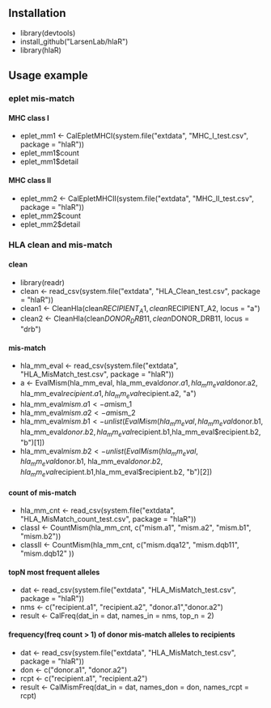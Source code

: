 ## Installation
* library(devtools)   
* install_github("LarsenLab/hlaR")
* library(hlaR) 

## Usage example
### eplet mis-match
#### MHC class I
* eplet_mm1 <- CalEpletMHCI(system.file("extdata", "MHC_I_test.csv", package = "hlaR"))
* eplet_mm1$count  
* eplet_mm1$detail
#### MHC class II
* eplet_mm2 <- CalEpletMHCII(system.file("extdata", "MHC_II_test.csv", package = "hlaR"))
* eplet_mm2$count  
* eplet_mm2$detail

### HLA clean and mis-match
#### clean
* library(readr)
* clean <- read_csv(system.file("extdata", "HLA_Clean_test.csv", package = "hlaR"))
* clean1 <- CleanHla(clean$RECIPIENT_A1, clean$RECIPIENT_A2, locus = "a")
* clean2 <- CleanHla(clean$DONOR_DRB11, clean$DONOR_DRB11, locus = "drb")
#### mis-match
* hla_mm_eval <- read_csv(system.file("extdata", "HLA_MisMatch_test.csv", package = "hlaR"))
* a <- EvalMism(hla_mm_eval, hla_mm_eval$donor.a1, hla_mm_eval$donor.a2, hla_mm_eval$recipient.a1, hla_mm_eval$recipient.a2, "a")
* hla_mm_eval$mism.a1 <- a$mism_1
* hla_mm_eval$mism.a2 <- a$mism_2
* hla_mm_eval$mism.b1 <- unlist(EvalMism(hla_mm_eval, hla_mm_eval$donor.b1, hla_mm_eval$donor.b2, hla_mm_eval$recipient.b1,hla_mm_eval$recipient.b2, "b")[1])
* hla_mm_eval$mism.b2 <- unlist(EvalMism(hla_mm_eval, hla_mm_eval$donor.b1, hla_mm_eval$donor.b2, hla_mm_eval$recipient.b1,hla_mm_eval$recipient.b2, "b")[2])
#### count of mis-match
* hla_mm_cnt <- read_csv(system.file("extdata", "HLA_MisMatch_count_test.csv", package = "hlaR"))
* classI <- CountMism(hla_mm_cnt, c("mism.a1", "mism.a2", "mism.b1", "mism.b2"))
* classII <- CountMism(hla_mm_cnt, c("mism.dqa12", "mism.dqb11", "mism.dqb12"  ))
#### topN most frequent alleles
* dat <- read_csv(system.file("extdata", "HLA_MisMatch_test.csv", package = "hlaR"))
* nms <- c("recipient.a1", "recipient.a2", "donor.a1","donor.a2")
* result <- CalFreq(dat_in = dat, names_in = nms, top_n = 2)
#### frequency(freq count > 1) of donor mis-match alleles to recipients
* dat <- read_csv(system.file("extdata", "HLA_MisMatch_test.csv", package = "hlaR"))
* don <- c("donor.a1", "donor.a2")
* rcpt <- c("recipient.a1", "recipient.a2")
* result <- CalMismFreq(dat_in = dat, names_don = don, names_rcpt = rcpt) 

